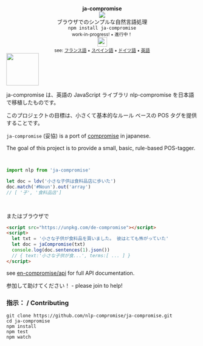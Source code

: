 <div align="center">
  <img height="15px" src="https://user-images.githubusercontent.com/399657/68221862-17ceb980-ffb8-11e9-87d4-7b30b6488f16.png"/>
  <div><b>ja-compromise</b></div>
  <img src="https://user-images.githubusercontent.com/399657/68222691-6597f180-ffb9-11e9-8a32-a7f38aa8bded.png"/>
  <div>ブラウザでのシンプルな自然言語処理</div>
  <div><code>npm install ja-compromise</code></div>
  <div align="center">
    <sub>
      work-in-progress! • 進行中！
    </sub>
  </div>
  <img height="25px" src="https://user-images.githubusercontent.com/399657/68221862-17ceb980-ffb8-11e9-87d4-7b30b6488f16.png"/>
  <div align="center">
    <sub>see: 
     <a href="https://github.com/nlp-compromise/fr-compromise">フランス語</a> • 
     <a href="https://github.com/nlp-compromise/es-compromise">スペイン語</a>  • 
     <a href="https://github.com/nlp-compromise/de-compromise">ドイツ語</a>  • 
     <a href="https://github.com/spencermountain/compromise">英語</a>
    </sub>
  </div>
</div>


<!-- spacer -->
<img height="85px" src="https://user-images.githubusercontent.com/399657/68221862-17ceb980-ffb8-11e9-87d4-7b30b6488f16.png"/>

ja-compromise は、英語の JavaScript ライブラリ nlp-compromise を日本語で移植したものです。

このプロジェクトの目標は、小さくて基本的なルール ベースの POS タグを提供することです。

`ja-compromise` (妥協) is a port of [compromise](https://github.com/nlp-compromise/compromise) in japanese.

The goal of this project is to provide a small, basic, rule-based POS-tagger.



<!-- spacer -->
<img height="15px" src="https://user-images.githubusercontent.com/399657/68221862-17ceb980-ffb8-11e9-87d4-7b30b6488f16.png"/>

```js
import nlp from 'ja-compromise'

let doc = ldv('小さな子供は食料品店に歩いた')
doc.match('#Noun').out('array')
// [ '子', '食料品店']
```


<!-- spacer -->
<img height="15px" src="https://user-images.githubusercontent.com/399657/68221862-17ceb980-ffb8-11e9-87d4-7b30b6488f16.png"/>

またはブラウザで
```html
<script src="https://unpkg.com/de-compromise"></script>
<script>
  let txt = '小さな子供が食料品を買いました。 彼はとても怖がっていた'
  let doc = jaCompromise(txt)
  console.log(doc.sentences(1).json())
  // { text:'小さな子供が食...', terms:[ ... ] }
</script>
```


see [en-compromise/api](https://github.com/spencermountain/compromise#api) for full API documentation.

参加して助けてください！ - please join to help!

### 指示： / Contributing
```
git clone https://github.com/nlp-compromise/ja-compromise.git
cd ja-compromise
npm install
npm test
npm watch
```

